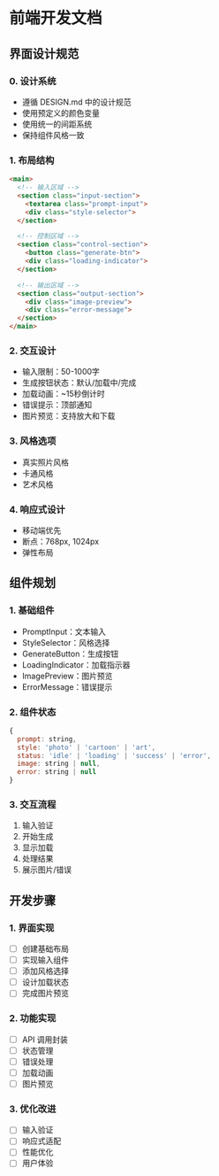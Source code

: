# 前端开发文档

## 界面设计规范

### 0. 设计系统
- 遵循 DESIGN.md 中的设计规范
- 使用预定义的颜色变量
- 使用统一的间距系统
- 保持组件风格一致

### 1. 布局结构
```html
<main>
  <!-- 输入区域 -->
  <section class="input-section">
    <textarea class="prompt-input">
    <div class="style-selector">
  </section>

  <!-- 控制区域 -->
  <section class="control-section">
    <button class="generate-btn">
    <div class="loading-indicator">
  </section>

  <!-- 输出区域 -->
  <section class="output-section">
    <div class="image-preview">
    <div class="error-message">
  </section>
</main>
```

### 2. 交互设计
- 输入限制：50-1000字
- 生成按钮状态：默认/加载中/完成
- 加载动画：~15秒倒计时
- 错误提示：顶部通知
- 图片预览：支持放大和下载

### 3. 风格选项
- 真实照片风格
- 卡通风格
- 艺术风格

### 4. 响应式设计
- 移动端优先
- 断点：768px, 1024px
- 弹性布局

## 组件规划

### 1. 基础组件
- PromptInput：文本输入
- StyleSelector：风格选择
- GenerateButton：生成按钮
- LoadingIndicator：加载指示器
- ImagePreview：图片预览
- ErrorMessage：错误提示

### 2. 组件状态
```javascript
{
  prompt: string,
  style: 'photo' | 'cartoon' | 'art',
  status: 'idle' | 'loading' | 'success' | 'error',
  image: string | null,
  error: string | null
}
```

### 3. 交互流程
1. 输入验证
2. 开始生成
3. 显示加载
4. 处理结果
5. 展示图片/错误

## 开发步骤

### 1. 界面实现
- [ ] 创建基础布局
- [ ] 实现输入组件
- [ ] 添加风格选择
- [ ] 设计加载状态
- [ ] 完成图片预览

### 2. 功能实现
- [ ] API 调用封装
- [ ] 状态管理
- [ ] 错误处理
- [ ] 加载动画
- [ ] 图片预览

### 3. 优化改进
- [ ] 输入验证
- [ ] 响应式适配
- [ ] 性能优化
- [ ] 用户体验 